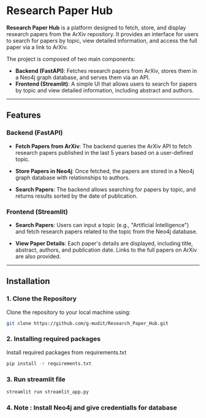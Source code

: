 # Research Paper Hub

**Research Paper Hub** is a platform designed to fetch, store, and display research papers from the ArXiv repository. It provides an interface for users to search for papers by topic, view detailed information, and access the full paper via a link to ArXiv. 

The project is composed of two main components:

- **Backend (FastAPI)**: Fetches research papers from ArXiv, stores them in a Neo4j graph database, and serves them via an API.
- **Frontend (Streamlit)**: A simple UI that allows users to search for papers by topic and view detailed information, including abstract and authors.

---

## Features

### **Backend (FastAPI)**

- **Fetch Papers from ArXiv**: The backend queries the ArXiv API to fetch research papers published in the last 5 years based on a user-defined topic.
  
- **Store Papers in Neo4j**: Once fetched, the papers are stored in a Neo4j graph database with relationships to authors.

- **Search Papers**: The backend allows searching for papers by topic, and returns results sorted by the date of publication.

### **Frontend (Streamlit)**

- **Search Papers**: Users can input a topic (e.g., "Artificial Intelligence") and fetch research papers related to the topic from the Neo4j database.

- **View Paper Details**: Each paper's details are displayed, including title, abstract, authors, and publication date. Links to the full papers on ArXiv are also provided.

---

## Installation

### **1. Clone the Repository**

Clone the repository to your local machine using:

```bash
git clone https://github.com/g-mudit/Research_Paper_Hub.git
```

### **2. Installing required packages**
Install required packages from requirements.txt
```cmd
pip install -r requirements.txt
```
### **3. Run streamlit file**
```bash
streamlit run streamlit_app.py
```
### **4. Note : Install Neo4j and give credentialls for database**
